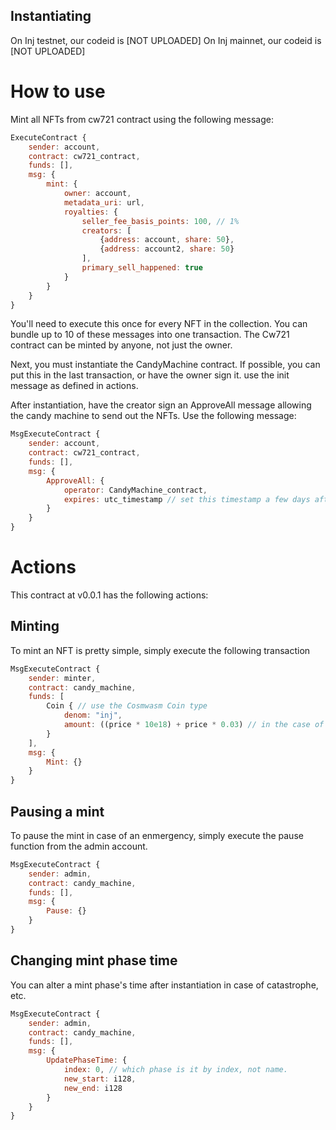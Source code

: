 ## Instantiating
On Inj testnet, our codeid is [NOT UPLOADED]
On Inj mainnet, our codeid is [NOT UPLOADED]

# How to use
Mint all NFTs from cw721 contract using the following message: 
```js
ExecuteContract {
    sender: account,
    contract: cw721_contract,
    funds: [],
    msg: {
        mint: {
            owner: account,
            metadata_uri: url,
            royalties: {
                seller_fee_basis_points: 100, // 1%
                creators: [
                    {address: account, share: 50},
                    {address: account2, share: 50}
                ],
                primary_sell_happened: true
            }
        }
    }
}
``` 
You'll need to execute this once for every NFT in the collection. You can bundle up to 10 of these messages into one transaction. The Cw721 contract can be minted by anyone, not just the owner. 

Next, you must instantiate the CandyMachine contract. If possible, you can put this in the last transaction, or have the owner sign it. use the init message as defined in actions. 

After instantiation, have the creator sign an ApproveAll message allowing the candy machine to send out the NFTs. Use the following message:
```js
MsgExecuteContract {
    sender: account,
    contract: cw721_contract,
    funds: [],
    msg: {
        ApproveAll: {
            operator: CandyMachine_contract,
            expires: utc_timestamp // set this timestamp a few days after mint for safety, or a few years from now.  
        }
    }
}
```

# Actions
This contract at v0.0.1 has the following actions:

## Minting 
To mint an NFT is pretty simple, simply execute the following transaction 
```js
MsgExecuteContract {
    sender: minter,
    contract: candy_machine,
    funds: [
        Coin { // use the Cosmwasm Coin type
            denom: "inj",
            amount: ((price * 10e18) + price * 0.03) // in the case of free mint, just pass 0.03, unless fee_paid is true on CM
        }
    ],
    msg: {
        Mint: {}
    }
}
```

## Pausing a mint 
To pause the mint in case of an enmergency, simply execute the pause function from the admin account.
```js
MsgExecuteContract {
    sender: admin,
    contract: candy_machine,
    funds: [],
    msg: {
        Pause: {}
    }
}
```

## Changing mint phase time
You can alter a mint phase's time after instantiation in case of catastrophe, etc. 
```js
MsgExecuteContract {
    sender: admin,
    contract: candy_machine,
    funds: [],
    msg: {
        UpdatePhaseTime: {
            index: 0, // which phase is it by index, not name. 
            new_start: i128,
            new_end: i128
        }
    }
}
```